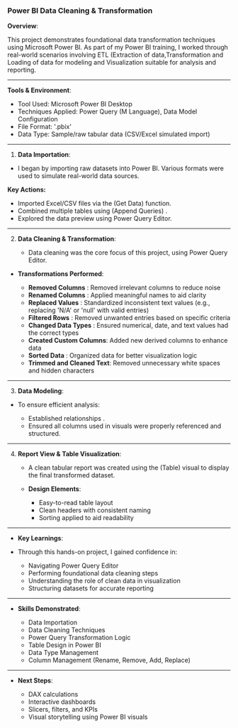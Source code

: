 ### Power BI Data Cleaning & Transformation 

**Overview**:

This project demonstrates foundational data transformation techniques using Microsoft Power BI. As part of my Power BI training, I worked through real-world scenarios involving ETL (Extraction of data,Transformation and Loading of data for modeling and Visualization suitable for analysis and reporting.

---

 **Tools & Environment**:

   - Tool Used: Microsoft Power BI Desktop
   - Techniques Applied: Power Query (M Language), Data Model Configuration
   - File Format: '.pbix'
   - Data Type: Sample/raw tabular data (CSV/Excel simulated import)

---

1. **Data Importation**:

  - I began by importing raw datasets into Power BI. Various formats were used to simulate real-world data sources.

**Key Actions:**

   - Imported Excel/CSV files via the (Get Data) function.
   - Combined multiple tables using (Append Queries) .
   - Explored the data preview using Power Query Editor.

---

2. **Data Cleaning & Transformation**:

   -  Data cleaning was the core focus of this project, using Power Query Editor.

  - **Transformations Performed**:
                                                                             
      - **Removed Columns** :          Removed irrelevant columns to reduce noise                                                 
      - **Renamed Columns** :         Applied meaningful names to aid clarity                                                    
      - **Replaced Values** :          Standardized inconsistent text values (e.g., replacing 'N/A' or 'null' with valid entries) 
      - **Filtered Rows**   :          Removed unwanted entries based on specific criteria                                        
      - **Changed Data Types** :       Ensured numerical, date, and text values had the correct types                             
      - **Created Custom Columns**:    Added new derived columns to enhance data                                                  
      - **Sorted Data** :              Organized data for better visualization logic                                              
      - **Trimmed and Cleaned Text**:  Removed unnecessary white spaces and hidden characters                                     

---

3. **Data Modeling**:

 - To ensure efficient analysis:

    - Established relationships .
    - Ensured all columns used in visuals were properly referenced and structured.

---

4. **Report View & Table Visualization**:

      - A clean tabular report was created using the (Table) visual to display the final transformed dataset.

   - **Design Elements**:

      - Easy-to-read table layout
      - Clean headers with consistent naming
      - Sorting applied to aid readability

---

- **Key Learnings**:

- Through this hands-on project, I gained confidence in:

  - Navigating Power Query Editor
  - Performing foundational data cleaning steps
  - Understanding the role of clean data in visualization
  - Structuring datasets for accurate reporting

---

- **Skills Demonstrated**:

   - Data Importation
   - Data Cleaning Techniques
   - Power Query Transformation Logic
   - Table Design in Power BI
   - Data Type Management
   - Column Management (Rename, Remove, Add, Replace)

---

- **Next Steps**:

  - DAX calculations
  - Interactive dashboards
  - Slicers, filters, and KPIs
  - Visual storytelling using Power BI visuals



 

